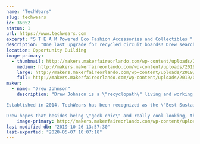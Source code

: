 ```yaml
---
name: "TechWears"
slug: techwears
id: 36052
status: 1
url: https://www.techwears.com
excerpt: "S T E A M Powered Eco Fashion Accessories and Collectibles "
description: "One last upgrade for recycled circuit boards! Drew searches the globe for the most beautiful recycled circuit boards available and transforms them into Neck Ties, Jewelry, Magnets and other fun accessories so you can geek your heart out and heal the planet. Wear a Statement, and join us in our effort to #UpcycleAlltheTech!"
location: Opportunity Building
image-primary:
  - thumbnail: http://makers.makerfaireorlando.com/wp-content/uploads/2019/08/TechWears-Project-Photos-150x150.jpg
    medium: http://makers.makerfaireorlando.com/wp-content/uploads/2019/08/TechWears-Project-Photos-300x300.jpg
    large: http://makers.makerfaireorlando.com/wp-content/uploads/2019/08/TechWears-Project-Photos-1024x1024.jpg
    full: http://makers.makerfaireorlando.com/wp-content/uploads/2019/08/TechWears-Project-Photos.jpg
maker:
  - name: "Drew Johnson"
    description: "Drew Johnson is a \"recyclopath\" living and working in Colorado Springs, CO USA. He is obsessed with technological waste and is constantly searching the Globe for the most beautiful recycled circuit boards available. He and is company, TechWears, exists to #UpcycleAlltheTech by creating fun one-of-a-kind jewelry, apparel accessories, and collectables from recycled electronics. 

Established in 2014, TechWears has been recognized as the \"Best Sustainable Business\" by the Colorado Springs Business Journal, and Drew was recognized as a Creative Industries Leader by the Mayor of Colorado Springs. 

Drew hopes that besides being \"geek chic\" and really cool looking, that his creations will advance important conversations around eco literacy and STEAM Education. Ultimately, Drew hopes to work himself out of a job by eliminating e-waste all together.  "
    image-primary: http://makers.makerfaireorlando.com/wp-content/uploads/2019/08/Drew-Johnson-Headshot-3-1024x1024.jpg
last-modified-db: "2019-10-26 13:57:30"
last-exported: "2020-05-07 10:07:18"
---
```

